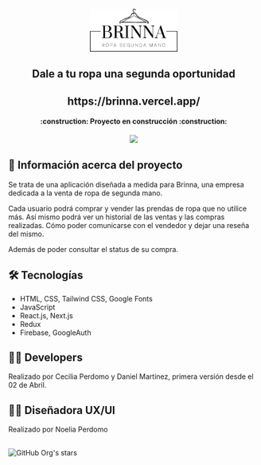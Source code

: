 <p align=center>
    <img 
        src="./public/LogoBrinnaNegro.png"
        width="35%"
    >
</p>

<h2 align="center"> Dale a tu ropa una segunda oportunidad </h2>
<h2 align="center"> https://brinna.vercel.app/ </h2>

<h4 align="center">
    :construction: Proyecto en construcción :construction:
</h4>

<p align="center">
   <img src="https://img.shields.io/badge/STATUS-EN%20DESAROLLO-green">
</p>

## :hammer: Información acerca del proyecto
<p>Se trata de una aplicación diseñada a medida para Brinna, una empresa dedicada a la venta de ropa de segunda mano.</p>
<p>Cada usuario podrá comprar y vender las prendas de ropa que no utilice más. Así mismo podrá ver un historial de las ventas y las compras realizadas. Cómo poder comunicarse con el vendedor y dejar una reseña del mismo. </p>
<p>Además de poder consultar el status de su compra. </p>

## 🛠️ Tecnologías
- HTML, CSS, Tailwind CSS, Google Fonts
- JavaScript
- React.js, Next.js
- Redux
- Firebase, GoogleAuth

## 🧑‍💻 Developers
Realizado por <a href="https://www.linkedin.com/in/cecilia-perdomo/" style="text-decoration: none; color: inherit;">Cecilia Perdomo</a> y <a href="https://www.linkedin.com/in/danieljmartinezdev/" style="text-decoration: none; color: inherit;">Daniel Martinez</a>, primera versión desde el 02 de Abril.

## 👩‍🎨 Diseñadora UX/UI
Realizado por <a href="https://www.linkedin.com/in/noeliaperdomo/" style="text-decoration: none; color: inherit;">Noelia Perdomo</a>

##
![GitHub Org's stars](https://img.shields.io/github/stars/camilafernanda?style=social)